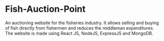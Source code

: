 # Fish-Auction-Point
An auctioning website for the fisheries industry. It allows selling and buying of fish directly from fishermen and reduces the middleman expenditures. The website is made using React JS, NodeJS, ExpressJS and MongoDB.
